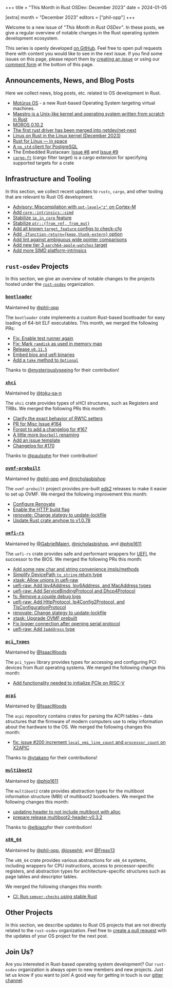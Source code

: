 +++
title = "This Month in Rust OSDev: December 2023"
date = 2024-01-05

[extra]
month = "December 2023"
editors = ["phil-opp"]
+++

Welcome to a new issue of _"This Month in Rust OSDev"_. In these posts, we give a regular overview of notable changes in the Rust operating system development ecosystem.

<!-- more -->

This series is openly developed [on GitHub](https://github.com/rust-osdev/homepage/). Feel free to open pull requests there with content you would like to see in the next issue. If you find some issues on this page, please report them by [creating an issue](https://github.com/rust-osdev/homepage/issues/new) or using our <a href="#comment-form">_comment form_</a> at the bottom of this page.

<!--
    This is a draft for the upcoming "This Month in Rust OSDev (December 2023)" post.
    Feel free to create pull requests against the `next` branch to add your
    content here.
    Please take a look at the past posts on https://rust-osdev.com/ to see the
    general structure of these posts.
-->

## Announcements, News, and Blog Posts

Here we collect news, blog posts, etc. related to OS development in Rust.

- [Motūrus OS](https://github.com/moturus/motor-os) - a new Rust-based Operating System targeting virtual machines.
- [Maestro is a Unix-like kernel and operating system written from scratch in Rust](https://blog.lenot.re/a/introduction)
- [MOROS 0.10.2](https://github.com/vinc/moros/releases/tag/v0.10.2)
- [The first rust driver has been merged into netdev/net-next](https://www.reddit.com/r/rust/comments/18j23d3/the_first_rust_driver_has_been_merged_into/)
- [Linus on Rust in the Linux kernel (December 2023)](https://www.reddit.com/r/rust/comments/18e6qrl/linus_on_rust_in_the_linux_kernel_december_2023/)
- [Rust for Linux — in space](https://lwn.net/Articles/954974/)
- [A `no_std` client for PostgreSQL](https://www.reddit.com/r/rust/comments/18infyx/a_no_std_client_for_postgresql/)
- The Embedded Rustacean: [Issue #8](https://www.theembeddedrustacean.com/p/the-embedded-rustacean-issue-8) and [Issue #9](https://www.theembeddedrustacean.com/p/the-embedded-rustacean-issue-9)
- [`cargo-ft`](https://github.com/stormshield/cargo-ft) (cargo filter target) is a cargo extension for specifying supported targets for a crate

<!--
Please follow this template:

- [Title](https://example.com)
  - (optional) Some additional context
-->


## Infrastructure and Tooling

In this section, we collect recent updates to `rustc`, `cargo`, and other tooling that are relevant to Rust OS development.

- [Advisory: Miscompilation with `opt-level="z"` on Cortex-M](https://github.com/rust-embedded/cortex-m/discussions/503)
- [Add `core::intrinsics::simd`](https://github.com/rust-lang/rust/pull/118853)
- [Stabilize `ip_in_core` feature](https://github.com/rust-lang/rust/pull/119276)
- [Stabilize `ptr::{from_ref, from_mut}`](https://github.com/rust-lang/rust/pull/117824)
- [Add all known `target_feature` configs to check-cfg](https://github.com/rust-lang/rust/pull/118908)
- [Add `-Zfunction-return={keep,thunk-extern}` option](https://github.com/rust-lang/rust/pull/116892)
- [Add lint against ambiguous wide pointer comparisons](https://github.com/rust-lang/rust/pull/117758)
- [Add new tier 3 `aarch64-apple-watchos` target](https://github.com/rust-lang/rust/pull/119074)
- [Add more SIMD platform-intrinsics](https://github.com/rust-lang/rust/pull/117953)

<!--
    Please use the following template:

- [Title](https://example.com)
  - (optional) Some additional context
-->

## `rust-osdev` Projects

In this section, we give an overview of notable changes to the projects hosted under the [`rust-osdev`](https://github.com/rust-osdev/about) organization.

<!--
    Please use the following template:

    ### [`repo_name`](https://github.com/rust-osdev/repo_name)
    <span class="maintainers">Maintained by [@maintainer_1](https://github.com/maintainer_1)</span>

    The `repo_name` crate ...<<short introduction>>...

    We merged the following changes this month:
    <<changelog, either in list or text form>>
-->

### [`bootloader`](https://github.com/rust-osdev/bootloader)
<span class="maintainers">Maintained by [@phil-opp](https://github.com/phil-opp)</span>

The `bootloader` crate implements a custom Rust-based bootloader for easy loading of 64-bit ELF executables. This month, we merged the following PRs:

- [Fix: Enable test runner again](https://github.com/rust-osdev/bootloader/pull/407)
- [Fix: Mark `ramdisk` as used in memory map](https://github.com/rust-osdev/bootloader/pull/408)
- [Release `v0.11.5`](https://github.com/rust-osdev/bootloader/pull/410)
- [Embed bios and uefi binaries](https://github.com/rust-osdev/bootloader/pull/395)
- [Add a `take` method to `Optional`](https://github.com/rust-osdev/bootloader/pull/411)

Thanks to [@mysteriouslyseeing](https://github.com/mysteriouslyseeing) for their contribution!


### [`xhci`](https://github.com/rust-osdev/xhci)
<span class="maintainers">Maintained by [@toku-sa-n](https://github.com/toku-sa-n)</span>

The `xhci` crate provides types of xHCI structures, such as Registers and TRBs. We merged the following PRs this month:

- [Clarify the exact behavior of RW1C setters](https://github.com/rust-osdev/xhci/pull/160)
- [PR for Misc Issue #164](https://github.com/rust-osdev/xhci/pull/167)
- [Forgot to add a changelog for #167](https://github.com/rust-osdev/xhci/pull/168)
- [A little more `Doorbell` renaming](https://github.com/rust-osdev/xhci/pull/170)
- [Add an issue template](https://github.com/rust-osdev/xhci/pull/171)
- [Changelog for #170](https://github.com/rust-osdev/xhci/pull/172)

Thanks to [@paulsohn](https://github.com/paulsohn) for their contribution!


### [`ovmf-prebuilt`](https://github.com/rust-osdev/ovmf-prebuilt)
<span class="maintainers">Maintained by [@phil-opp](https://github.com/phil-opp) and [@nicholasbishop](https://github.com/nicholasbishop)</span>

The `ovmf-prebuilt` project provides pre-built [edk2](https://github.com/tianocore/edk2) releases to make it easier to set up OVMF. We merged the following improvement this month:

- [Configure Renovate](https://github.com/rust-osdev/ovmf-prebuilt/pull/5)
- [Enable the HTTP build flag](https://github.com/rust-osdev/ovmf-prebuilt/pull/15)
- [renovate: Change stategy to update-lockfile](https://github.com/rust-osdev/ovmf-prebuilt/pull/16)
- [Update Rust crate anyhow to v1.0.78](https://github.com/rust-osdev/ovmf-prebuilt/pull/17)

<!--
- [Update actions/checkout action to v4](https://github.com/rust-osdev/ovmf-prebuilt/pull/7)
- [Lock file maintenance](https://github.com/rust-osdev/ovmf-prebuilt/pull/8)
- [Lock file maintenance](https://github.com/rust-osdev/ovmf-prebuilt/pull/9)
- [Lock file maintenance](https://github.com/rust-osdev/ovmf-prebuilt/pull/10)
- [Lock file maintenance](https://github.com/rust-osdev/ovmf-prebuilt/pull/13)
- [Lock file maintenance](https://github.com/rust-osdev/ovmf-prebuilt/pull/14)
- [Lock file maintenance](https://github.com/rust-osdev/ovmf-prebuilt/pull/18)
-->

### [`uefi-rs`](https://github.com/rust-osdev/uefi-rs)
<span class="maintainers">Maintained by [@GabrielMajeri](https://github.com/GabrielMajeri), [@nicholasbishop](https://github.com/nicholasbishop), and [@phip1611](https://github.com/phip1611)</span>

The `uefi-rs` crate provides safe and performant wrappers for [UEFI](https://en.wikipedia.org/wiki/Unified_Extensible_Firmware_Interface), the successor to the BIOS. We merged the following PRs this month:

- [Add some new char and string convenience impls/methods](https://github.com/rust-osdev/uefi-rs/pull/1013)
- [Simplify DevicePath `to_string` return type](https://github.com/rust-osdev/uefi-rs/pull/1014)
- [xtask: Allow unions in uefi-raw](https://github.com/rust-osdev/uefi-rs/pull/1018)
- [uefi-raw: Add Ipv4Address, Ipv6Address, and MacAddress types](https://github.com/rust-osdev/uefi-rs/pull/1019)
- [uefi-raw: Add ServiceBindingProtocol and Dhcp4Protocol](https://github.com/rust-osdev/uefi-rs/pull/1020)
- [fs: Remove a couple debug logs](https://github.com/rust-osdev/uefi-rs/pull/1015)
- [uefi-raw: Add HttpProtocol, Ip4Config2Protocol, and TlsConfigurationProtocol](https://github.com/rust-osdev/uefi-rs/pull/1021)
- [renovate: Change stategy to update-lockfile](https://github.com/rust-osdev/uefi-rs/pull/1025)
- [xtask: Upgrade OVMF prebuilt](https://github.com/rust-osdev/uefi-rs/pull/1027)
- [Fix logger connection after opening serial protocol](https://github.com/rust-osdev/uefi-rs/pull/1031)
- [uefi-raw: Add `IpAddress` type](https://github.com/rust-osdev/uefi-rs/pull/1032)

<!-- - [chore(deps): lock file maintenance](https://github.com/rust-osdev/uefi-rs/pull/1017) -->
<!-- - [chore(deps): update cachix/install-nix-action action to v24](https://github.com/rust-osdev/uefi-rs/pull/1016) -->
<!-- - [chore(deps): update crate-ci/typos action to v1.16.24](https://github.com/rust-osdev/uefi-rs/pull/1023) -->
<!-- - [chore(deps): lock file maintenance](https://github.com/rust-osdev/uefi-rs/pull/1026) -->
<!-- - [chore(deps): update crate-ci/typos action to v1.16.25](https://github.com/rust-osdev/uefi-rs/pull/1028) -->
<!-- - [fix(deps): update rust crate syn to v2.0.41](https://github.com/rust-osdev/uefi-rs/pull/1029) -->
<!-- - [chore(deps): lock file maintenance](https://github.com/rust-osdev/uefi-rs/pull/1030) -->
<!-- - [fix(deps): update rust crate anyhow to v1.0.76](https://github.com/rust-osdev/uefi-rs/pull/1034) -->
<!-- - [chore(deps): update rust crate trybuild to v1.0.86](https://github.com/rust-osdev/uefi-rs/pull/1033) -->
<!-- - [fix(deps): update rust crate proc-macro2 to v1.0.71](https://github.com/rust-osdev/uefi-rs/pull/1035) -->
<!-- - [fix(deps): update rust crate syn to v2.0.43](https://github.com/rust-osdev/uefi-rs/pull/1036) -->


### [`pci_types`](https://github.com/rust-osdev/pci_types)
<span class="maintainers">Maintained by [@IsaacWoods](https://github.com/IsaacWoods)</span>

The `pci_types` library provides types for accessing and configuring PCI devices from Rust operating systems. We merged the following change this month:

- [Add functionality needed to initialize PCIe on RISC-V](https://github.com/rust-osdev/pci_types/pull/10)


### [`acpi`](https://github.com/rust-osdev/acpi)
<span class="maintainers">Maintained by [@IsaacWoods](https://github.com/IsaacWoods)</span>

The `acpi` repository contains crates for parsing the ACPI tables – data structures that the firmware of modern computers use to relay information about the hardware to the OS. We merged the following changes this month:

- [fix: issue #200 increment `local_nmi_line_count` and `processor_count` on X2APIC](https://github.com/rust-osdev/acpi/pull/204)

Thanks to [@ytakano](https://github.com/ytakano) for their contributions!


### [`multiboot2`](https://github.com/rust-osdev/multiboot2)
<span class="maintainers">Maintained by [@phip1611](https://github.com/phip1611)</span>

The `multiboot2` crate provides abstraction types for the multiboot information structure (MBI) of multiboot2 bootloaders. We merged the following changes this month:

<!-- - [build(deps): bump crate-ci/typos from 1.16.23 to 1.16.24](https://github.com/rust-osdev/multiboot2/pull/194) -->
<!-- - [build(deps): bump crate-ci/typos from 1.16.24 to 1.16.25](https://github.com/rust-osdev/multiboot2/pull/196) -->
- [updating header to not include multiboot with alloc](https://github.com/rust-osdev/multiboot2/pull/195)
- [prepare release multiboot2-header-v0.3.2](https://github.com/rust-osdev/multiboot2/pull/197)

Thanks to [@elbiazo](https://github.com/elbiazo)for their contribution!

### [`x86_64`](https://github.com/rust-osdev/x86_64)
<span class="maintainers">Maintained by [@phil-opp](https://github.com/phil-opp), [@josephlr](https://github.com/orgs/rust-osdev/people/josephlr), and [@Freax13](https://github.com/orgs/rust-osdev/people/Freax13)</span>

The `x86_64` crate provides various abstractions for `x86_64` systems, including wrappers for CPU instructions, access to processor-specific registers, and abstraction types for architecture-specific structures such as page tables and descriptor tables.

We merged the following changes this month:

- [CI: Run `semver-checks` using stable Rust](https://github.com/rust-osdev/x86_64/pull/444)


## Other Projects

In this section, we describe updates to Rust OS projects that are not directly related to the `rust-osdev` organization. Feel free to [create a pull request](https://github.com/rust-osdev/homepage/pulls) with the updates of your OS project for the next post.

<!--
    Please use the following template:

    ### [`owner_name/repo_name`](https://github.com/rust-osdev/owner_name/repo_name)
    <span class="maintainers">(Section written by [@your_github_name](https://github.com/your_github_name))</span>

    ...<<your project updates>>...
-->



## Join Us?

Are you interested in Rust-based operating system development? Our `rust-osdev` organization is always open to new members and new projects. Just let us know if you want to join! A good way for getting in touch is our [gitter channel](https://gitter.im/rust-osdev/Lobby).
